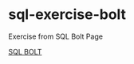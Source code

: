 # sql-exercise-bolt
Exercise from SQL Bolt Page

[SQL BOLT](https://sqlbolt.com/lesson/introduction)